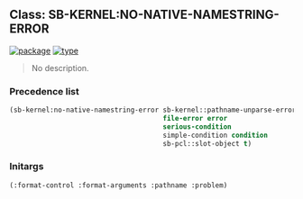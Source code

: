 ## Class: SB-KERNEL:NO-NATIVE-NAMESTRING-ERROR
[![package](https://img.shields.io/badge/Package-SB--KERNEL-5f9ea0.svg?style=social&colorA=999999)](../) [![type](https://img.shields.io/badge/Type-Class-5f9ea0.svg?style=social&colorA=999999)](../#class) 

> No description.

### Precedence list
```cl
(sb-kernel:no-native-namestring-error sb-kernel::pathname-unparse-error
                                      file-error error
                                      serious-condition
                                      simple-condition condition
                                      sb-pcl::slot-object t)
```
### Initargs
```cl
(:format-control :format-arguments :pathname :problem)
```
